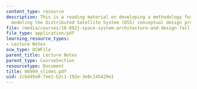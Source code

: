 ```yaml
---
content_type: resource
description: This is a reading material on developing a methodology for mathematically
  modeling the Distributed Satellite System (DSS) conceptual design problem.
file: /media/courses/16-892j-space-system-architecture-and-design-fall-2004/2cbd49a07ee1b2c1192e3e8c145429e1_08999_slides.pdf
file_type: application/pdf
learning_resource_types:
- Lecture Notes
ocw_type: OCWFile
parent_title: Lecture Notes
parent_type: CourseSection
resourcetype: Document
title: 08999_slides.pdf
uid: 2cbd49a0-7ee1-b2c1-192e-3e8c145429e1
---
```


